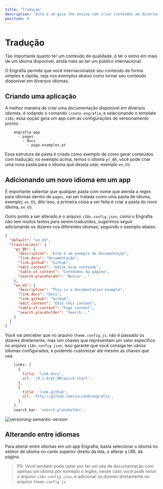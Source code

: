 ```yaml
---
title: 'Tradução'
description: 'Este é um guia lhe ensina com criar conteúdos em diversos idiomas, com Engrafia.'
position: 0
---
```


# Tradução

Tão importante quanto ter um conteúdo de qualidade, é ter o esmo em mais de um idioma disponível, ainda mais ao ter um público internacional.

O Engrafia permite que você internacionalize seu conteúdo de forma simples e rápida, veja nos exemplos abaixo como tornar seu conteúdo disponível em diversos idiomas.

## Criando uma aplicação

A melhor maneira de criar uma documentação disponível em diversos idiomas, é rodando o comando `create engrafia`, e selecionando o template `i18n`, essa opção gera um app com as configurações de versionamento pronto.

```mdx
    engrafia-app
      - pages
        - docs
          - page-examples.pt
```

Essa estrutura de pasta é criada como exemplo de como gerar conteúdos com tradução, no exemplo acima, temos o idioma `pt_BR`, você pode criar uma nova pasta para o idioma que deseja usar, exemplo `en_US`.

## Adicionando um novo idioma em um app

É importante salientar que qualquer pasta com nome que atenda a regex para idiomas dentro de `pages`, vai ser tratada como uma pasta de idioma, exemplo, `es_ES`, dito isso, a primeira coisa a ser feita é criar a pasta do novo idioma, `en_US`.

Outro ponto a ser alterado é o arquivo `i18n.config.json`, como o Engrafia não tem muitos textos para serem traduzidos, sugerimos seguir adicionando os dizeres nos diferentes idiomas, seguindo o exemplo abaixo.

```json
{
  "default": "en_US",
  "translations": {
    "pt_BR": {
      "description": "Este é um exemplo de documentação",
      "link.docs": "Documentação",
      "link.github": "Github",
      "edit.content": "Edite esse conteúdo",
      "table.of.content": "Conteúdos da página",
      "search.placeholder": "Buscar..."
    },
    "en_US": {
      "description": "This is a documentation example",
      "link.docs": "Docs",
      "link.github": "Github",
      "edit.content": "Edit this content",
      "table.of.content": "Page content",
      "search.placeholder": "Search..."
    }
  }
}
```

Você vai perceber que no arquivo `theme.config.js`, não é passado os dizeres diretamente, mas sim chaves que representam um valor específico no arquivo `i18n.config.json`, isso garante que você consiga ter vários idiomas configurados, e podendo customizar até mesmo as chaves que usa.

```js
    links: [
      {
        title: 'link.docs',
        url: '/0.1.0/pt_BR/quick-start',
      },
      {
        title: 'link.github',
        url: 'http://github.com/jucian0/engrafia',
      },
    ],
    search_bar: 'search.placeholder',
```

![versioning-semantic-version](/versioning.png)

## Alterando entre idiomas

Para alterar entre idiomas em um app Engrafia, basta selecionar o idioma no seletor de idioma no canto superior direito da tela, o alterar a URL da página.

> PS: Você também pode optar por ter um site de documentação com apenas um idioma por exmeplo o Ingles, nesse caso você pode exluir o arquivo `i18n.config.json`, e adicionar os dizeres diretamente no arquivo `theme.config.js`
